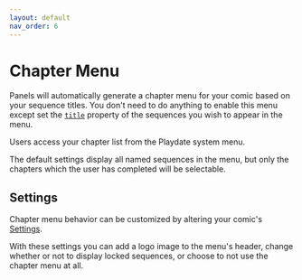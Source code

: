 ```yaml
---
layout: default
nav_order: 6
---
```


# Chapter Menu

Panels will automatically generate a chapter menu for your comic based on your sequence titles. You don't need to do anything to enable this menu except set the [`title`]({{site.baseurl}}/docs/comic-data/sequences#title) property of the sequences you wish to appear in the menu.

Users access your chapter list from the Playdate system menu.

The default settings display all named sequences in the menu, but only the chapters which the user has completed will be selectable.

## Settings

Chapter menu behavior can be customized by altering your comic's [Settings]({{site.baseurl}}/docs/settings/#chapter-menu-settings).

With these settings you can add a logo image to the menu's header, change whether or not to display locked sequences, or choose to not use the chapter menu at all.
